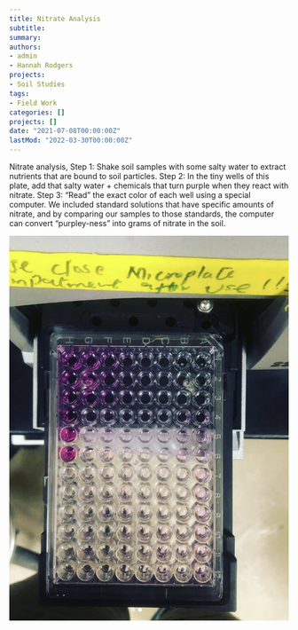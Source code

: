 ```yaml
---
title: Nitrate Analysis
subtitle: 
summary: 
authors:
- admin
- Hannah Rodgers
projects: 
- Soil Studies
tags:
- Field Work
categories: []
projects: []
date: "2021-07-08T00:00:00Z"
lastMod: "2022-03-30T00:00:00Z"
---
```


Nitrate analysis, Step 1: Shake soil samples with some salty water to extract nutrients that are bound to soil particles. Step 2: In the tiny wells of this plate, add that salty water + chemicals that turn purple when they react with nitrate. Step 3: “Read” the exact color of each well using a special computer. We included standard solutions that have specific amounts of nitrate, and by comparing our samples to those standards, the computer can convert “purpley-ness” into grams of nitrate in the soil.

![Trays](./nitrate.png)
